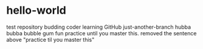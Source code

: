# hello-world
test repository
budding coder learning GitHub
just-another-branch
hubba bubba bubble gum fun
practice until you master this.
removed the sentence above "practice til you master this"

